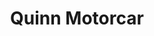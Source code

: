 ---
title: "Quinn Motorcar"
url: /west-sand-lake/quinn-motorcar-state-highway-43/
shop: car repair
---